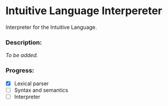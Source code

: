 # Intuitive Language Interpereter

Interpreter for the Intuitive Language.

### Description:
*To be added.*

### Progress:
- [x] Lexical parser
- [ ] Syntax and semantics
- [ ] Interpreter
